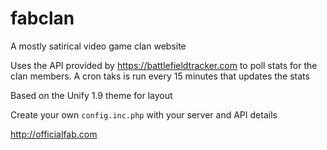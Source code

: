 # fabclan
A mostly satirical video game clan website

Uses the API provided by https://battlefieldtracker.com to poll stats for the clan members. A cron taks is run every 15 minutes that updates the stats

Based on the Unify 1.9 theme for layout

Create your own `config.inc.php` with your server and API details

http://officialfab.com
